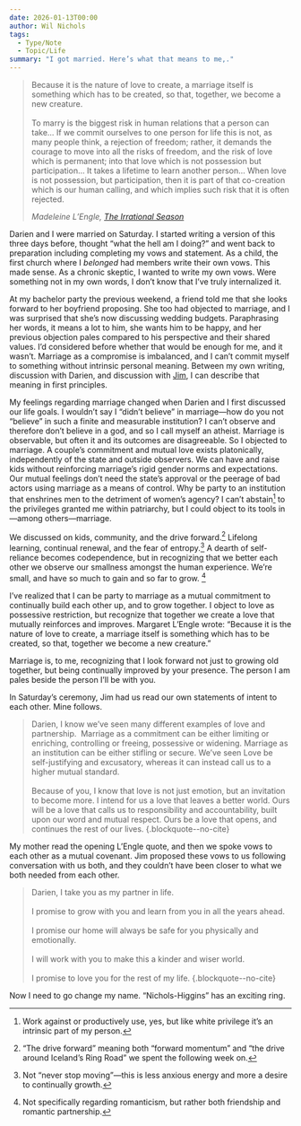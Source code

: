 ```yaml
---
date: 2026-01-13T00:00
author: Wil Nichols
tags:
  - Type/Note
  - Topic/Life
summary: "I got married. Here’s what that means to me,."
---
```


> Because it is the nature of love to create, a marriage itself is something which has to be created, so that, together, we become a new creature. <br /><br />
> To marry is the biggest risk in human relations that a person can take… If we commit ourselves to one person for life this is not, as many people think, a rejection of freedom; rather, it demands the courage to move into all the risks of freedom, and the risk of love which is permanent; into that love which is not possession but participation… It takes a lifetime to learn another person… When love is not possession, but participation, then it is part of that co-creation which is our human calling, and which implies such risk that it is often rejected.
>
> <cite>Madeleine L’Engle, [The Irrational Season](https://www.goodreads.com/work/quotes/467683)</cite>
 
Darien and I were married on Saturday. I started writing a version of this three days before, thought “what the hell am I doing?” and went back to preparation including completing my vows and statement. As a child, the first church where I _belonged_ had members write their own vows. This made sense. As a chronic skeptic, I wanted to write my own vows. Were something not in my own words, I don’t know that I’ve truly internalized it. 

At my bachelor party the previous weekend, a friend told me that she looks forward to her boyfriend proposing. She too had objected to marriage, and I was surprised that she’s now discussing wedding budgets. Paraphrasing her words, it means a lot to him, she wants him to be happy, and her previous objection pales compared to his perspective and their shared values. I’d considered before whether that would be enough for me, and it wasn’t. Marriage as a compromise is imbalanced, and I can’t commit myself to something without intrinsic personal meaning. Between my own writing, discussion with Darien, and discussion with [Jim](http://jimrigby.org/), I can describe that meaning in first principles.

My feelings regarding marriage changed when Darien and I first discussed our life goals. I wouldn’t say I “didn’t believe” in marriage—how do you not “believe” in such a finite and measurable institution? I can’t observe and therefore don’t believe in a god, and so I call myself an atheist. Marriage is observable, but often it and its outcomes are disagreeable. So I objected to marriage. A couple’s commitment and mutual love exists platonically, independently of the state and outside observers. We can have and raise kids without reinforcing marriage’s rigid gender norms and expectations. Our mutual feelings don’t need the state’s approval or the peerage of bad actors using marriage as a means of control. Why be party to an institution that enshrines men to the detriment of women’s agency? I can’t abstain[^1] to the privileges granted me within patriarchy, but I could object to its tools in—among others—marriage. 

We discussed on kids, community, and the drive forward.[^2] Lifelong learning, continual renewal, and the fear of entropy.[^3] A dearth of self-reliance becomes codependence, but in recognizing that we better each other we observe our smallness amongst the human experience. We’re small, and have so much to gain and so far to grow. [^4]

I’ve realized that I can be party to marriage as a mutual commitment to continually build each other up, and to grow together. I object to love as possessive restriction, but recognize that  together we create a love that mutually reinforces and improves. Margaret L’Engle wrote: “Because it is the nature of love to create, a marriage itself is something which has to be created, so that, together we become a new creature.”

Marriage is, to me, recognizing that I look forward not just to growing old together, but being continually improved by your presence. The person I am pales beside the person I’ll be with you.

In Saturday’s ceremony, Jim had us read our own statements of intent to each other. Mine follows.

> Darien,  I know we’ve seen many different examples of love and partnership.  Marriage as a commitment can be either limiting or enriching, controlling or freeing, possessive or widening. Marriage as an institution can be either stifling or secure. We’ve seen Love be self-justifying and excusatory, whereas it can instead call us to a higher mutual standard. <br /> <br />
> Because of you, I know that love is not just emotion, but an invitation to become more. I intend for us a love that leaves a better world. Ours will be a love that calls us to responsibility and accountability, built upon our word and mutual respect. Ours be a love that opens, and continues the rest of our lives.
{.blockquote--no-cite}

My mother read the opening L’Engle quote, and then we spoke vows to each other as a mutual covenant. Jim proposed these vows to us following conversation with us both, and they couldn’t have been closer to what we both needed from each other.

> Darien, I take you as my partner in life. <br /> <br />
> I promise to grow with you and learn from you in all the years ahead. <br /> <br />
> I promise our home will always be safe for you physically and emotionally.  <br /> <br />
> I will work with you to make this a kinder and wiser world.  <br /> <br />
> I promise to love you for the rest of my life.
{.blockquote--no-cite}

Now I need to go change my name. “Nichols-Higgins” has an exciting ring.

[^1]: Work against or productively use, yes, but like white privilege it’s an intrinsic part of my person.
[^2]: “The drive forward” meaning both “forward momentum” and “the drive around Iceland’s Ring Road” we spent the following week on. 
[^3]: Not “never stop moving”—this is less anxious energy and more a desire to continually growth.
[^4]: Not specifically regarding romanticism, but rather both friendship and romantic partnership.